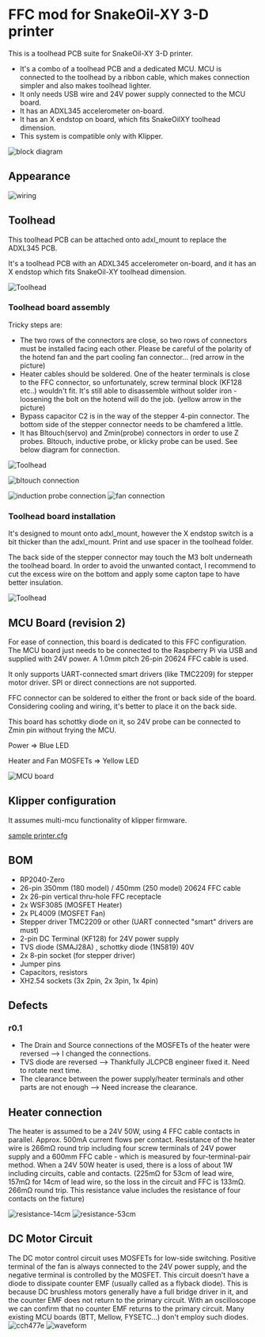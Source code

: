 # FFC mod for SnakeOil-XY 3-D printer

This is a toolhead PCB suite for SnakeOil-XY 3-D printer.
* It's a combo of a toolhead PCB and a dedicated MCU. MCU is connected to the toolhead by a ribbon cable, which makes connection simpler and also makes toolhead lighter.
* It only needs USB wire and 24V power supply connected to the MCU board.
* It has an ADXL345 accelerometer on-board.
* It has an X endstop on board, which fits SnakeOilXY toolhead dimension.
* This system is compatible only with Klipper.

![block diagram](blockdiagram.drawio.svg)

## Appearance

![wiring](images/wiring.jpeg)

## Toolhead

This toolhead PCB can be attached onto adxl_mount to replace the ADXL345 PCB.

It's a toolhead PCB with an ADXL345 accelerometer on-board, and it has an X endstop which fits SnakeOil-XY toolhead dimension.

![Toolhead](images/ffc-toolhead.jpeg)

### Toolhead board assembly

Tricky steps are:

* The two rows of the connectors are close, so two rows of connectors must be installed facing each other. Please be careful of the polarity of the hotend fan and the part cooling fan connector... (red arrow in the picture)
* Heater cables should be soldered. One of the heater terminals is close to the FFC connector, so unfortunately, screw terminal block (KF128 etc..) wouldn't fit. It's still able to disassemble without solder iron - loosening the bolt on the hotend will do the job. (yellow arrow in the picture)
* Bypass capacitor C2 is in the way of the stepper 4-pin connector. The bottom side of the stepper connector needs to be chamfered a little.
* It has Bltouch(servo) and Zmin(probe) connectors in order to use Z probes. Bltouch, inductive probe, or klicky probe can be used. See below diagram for connection.

![Toolhead](images/toolhead-issues.jpeg)

![bltouch connection](bltouch.drawio.svg)

![induction probe connection](induction_probe.drawio.svg)
![fan connection](fan_connectors.drawio.svg)

### Toolhead board installation

It's designed to mount onto adxl_mount, however the X endstop switch is a bit thicker than the adxl_mount. Print and use spacer in the toolhead folder.

The back side of the stepper connector may touch the M3 bolt underneath the toolhead board. In order to avoid the unwanted contact, I recommend to cut the excess wire on the bottom and apply some capton tape to have better insulation.

![Toolhead](images/toolhead-installation.jpeg)

## MCU Board (revision 2)

For ease of connection, this board is dedicated to this FFC configuration. The MCU board just needs to be connected to the Raspberry Pi via USB and supplied with 24V power. A 1.0mm pitch 26-pin 20624 FFC cable is used.

It only supports UART-connected smart drivers (like TMC2209) for stepper motor driver. SPI or direct connections are not supported.

FFC connector can be soldered to either the front or back side of the board. Considering cooling and wiring, it's better to place it on the back side.

This board has schottky diode on it, so 24V probe can be connected to Zmin pin without frying the MCU.

Power => Blue LED

Heater and Fan MOSFETs => Yellow LED

![MCU board](images/ffc-mcu.jpeg)

## Klipper configuration

It assumes multi-mcu functionality of klipper firmware.

[sample printer.cfg](klipper/sample_printer.cfg)

## BOM

* RP2040-Zero
* 26-pin 350mm (180 model) / 450mm (250 model) 20624 FFC cable
* 2x 26-pin vertical thru-hole FFC receptacle
* 2x WSF3085 (MOSFET Heater)
* 2x PL4009 (MOSFET Fan)
* Stepper driver TMC2209 or other (UART connected "smart" drivers are must)
* 2-pin DC Terminal (KF128) for 24V power supply
* TVS diode (SMAJ28A) , schottky diode (1N5819) 40V
* 2x 8-pin socket (for stepper driver)
* Jumper pins
* Capacitors, resistors
* XH2.54 sockets (3x 2pin, 2x 3pin, 1x 4pin)

## Defects

### r0.1

* The Drain and Source connections of the MOSFETs of the heater were reversed --> I changed the connections.
* TVS diode are reversed --> Thankfully JLCPCB engineer fixed it. Need to rotate next time.
* The clearance between the power supply/heater terminals and other parts are not enough --> Need increase the clearance.

## Heater connection

The heater is assumed to be a 24V 50W, using 4 FFC cable contacts in parallel. Approx. 500mA current flows per contact.
Resistance of the heater wire is 266mΩ round trip including four screw terminals of 24V power supply and a 600mm FFC cable - which is measured by four-terminal-pair method.
When a 24V 50W heater is used, there is a loss of about 1W including circuits, cable and contacts. (225mΩ for 53cm of lead wire, 157mΩ for 14cm of lead wire, so the loss in the circuit and FFC is 133mΩ. 266mΩ round trip. This resistance value includes the resistance of four contacts on the fixture)

![resistance-14cm](images/resistance-14cm.jpeg)
![resistance-53cm](images/resistance-53cm.jpeg)

## DC Motor Circuit

The DC motor control circuit uses MOSFETs for low-side switching. Positive terminal of the fan is always connected to the 24V power supply, and the negative terminal is controlled by the MOSFET. This circuit doesn't have a diode to dissipate counter EMF (usually called as a flyback diode). This is because DC brushless motors generally have a full bridge driver in it, and the counter EMF does not return to the primary circuit. With an oscilloscope we can confirm that no counter EMF returns to the primary circuit. Many existing MCU boards (BTT, Mellow, FYSETC...) don't employ such diodes.
![cch477e](images/cch477e.jpeg)
![waveform](images/24vfan_switch_wave.jpeg)

